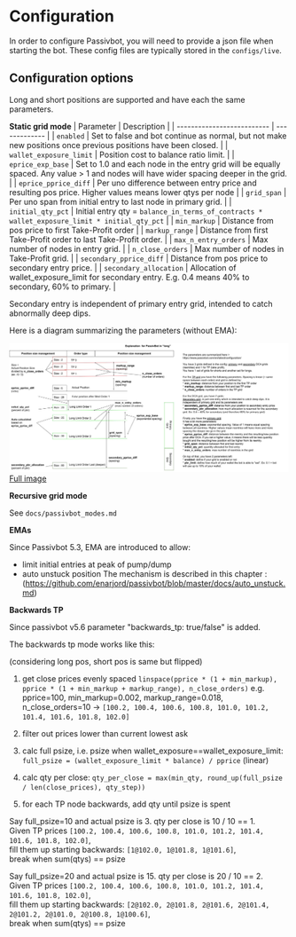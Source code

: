 # Configuration

In order to configure Passivbot, you will need to provide a json file when starting the bot.
These config files are typically stored in the `configs/live`.

## Configuration options

Long and short positions are supported and have each the same parameters.

**Static grid mode**
| Parameter                  | Description   |
| -------------------------- | ------------- |
| `enabled`                  | Set to false and bot continue as normal, but not make new positions once previous positions have been closed. |
| `wallet_exposure_limit`                | Position cost to balance ratio limit. |
| `eprice_exp_base`          | Set to 1.0 and each node in the entry grid will be equally spaced.  Any value > 1 and nodes will have wider spacing deeper in the grid. |
| `eprice_pprice_diff`       | Per uno difference between entry price and resulting pos price.  Higher values means lower qtys per node |
| `grid_span`                | Per uno span from initial entry to last node in primary grid. |
| `initial_qty_pct`          | Initial entry qty = `balance_in_terms_of_contracts * wallet_exposure_limit * initial_qty_pct` |
| `min_markup`               | Distance from pos price to first Take-Profit order |
| `markup_range`             | Distance from first Take-Profit order to last Take-Profit order. |
| `max_n_entry_orders`       | Max number of nodes in entry grid. |
| `n_close_orders`           | Max number of nodes in Take-Profit grid. |
| `secondary_pprice_diff`    | Distance from pos price to secondary entry price.  |
| `secondary_allocation` | Allocation of wallet_exposure_limit for secondary entry.  E.g. 0.4 means 40% to secondary, 60% to primary. |

Secondary entry is independent of primary entry grid, intended to catch abnormally deep dips.

Here is a diagram summarizing the parameters (without EMA):

![Grid Parameters](images/passivbot_grid_parameters.jpeg)
[Full image](images/passivbot_grid_parameters.jpeg)

**Recursive grid mode**

See `docs/passivbot_modes.md`


**EMAs**

Since Passivbot 5.3, EMA are introduced to allow:
* limit initial entries at peak of pump/dump
* auto unstuck position
The mechanism is described in this chapter : (https://github.com/enarjord/passivbot/blob/master/docs/auto_unstuck.md)


**Backwards TP**

Since passivbot v5.6 parameter "backwards_tp: true/false" is added.

The backwards tp mode works like this:

(considering long pos, short pos is same but flipped)

1) get close prices evenly spaced `linspace(pprice * (1 + min_markup), pprice * (1 + min_markup + markup_range), n_close_orders)` e.g. pprice=100, min_markup=0.002, markup_range=0.018, n_close_orders=10 -> `[100.2, 100.4, 100.6, 100.8, 101.0, 101.2, 101.4, 101.6, 101.8, 102.0]`

2) filter out prices lower than current lowest ask

3) calc full psize, i.e. psize when wallet_exposure==wallet_exposure_limit: `full_psize = (wallet_exposure_limit * balance) / pprice` (linear)

4) calc qty per close: `qty_per_close = max(min_qty, round_up(full_psize / len(close_prices), qty_step))`

5) for each TP node backwards, add qty until psize is spent

Say full_psize=10 and actual psize is 3. qty per close is 10 / 10 == 1.  
Given TP prices `[100.2, 100.4, 100.6, 100.8, 101.0, 101.2, 101.4, 101.6, 101.8, 102.0]`,  
fill them up starting backwards: `[1@102.0, 1@101.8, 1@101.6]`,  
break when sum(qtys) == psize

Say full_psize=20 and actual psize is 15. qty per close is 20 / 10 == 2.  
Given TP prices `[100.2, 100.4, 100.6, 100.8, 101.0, 101.2, 101.4, 101.6, 101.8, 102.0]`,  
fill them up starting backwards: `[2@102.0, 2@101.8, 2@101.6, 2@101.4, 2@101.2, 2@101.0, 2@100.8, 1@100.6]`,  
break when sum(qtys) == psize
